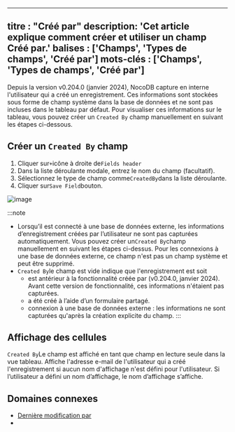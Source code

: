 ***

titre : "Créé par"
description: 'Cet article explique comment créer et utiliser un champ Créé par.'
balises : \['Champs', 'Types de champs', 'Créé par']
mots-clés : \['Champs', 'Types de champs', 'Créé par']
------------------------------------------------------

Depuis la version v0.204.0 (janvier 2024), NocoDB capture en interne l'utilisateur qui a créé un enregistrement. Ces informations sont stockées sous forme de champ système dans la base de données et ne sont pas incluses dans le tableau par défaut. Pour visualiser ces informations sur le tableau, vous pouvez créer un `Created By` champ manuellement en suivant les étapes ci-dessous.

## Créer un `Created By` champ

1. Cliquer sur`+`icône à droite de`Fields header`
2. Dans la liste déroulante modale, entrez le nom du champ (facultatif).
3. Sélectionnez le type de champ comme`CreatedBy`dans la liste déroulante.
4. Cliquer sur`Save Field`bouton.

![image](/img/v2/fields/types/created-by.png)

:::note

* Lorsqu’il est connecté à une base de données externe, les informations d’enregistrement créées par l’utilisateur ne sont pas capturées automatiquement. Vous pouvez créer un`Created By`champ manuellement en suivant les étapes ci-dessus. Pour les connexions à une base de données externe, ce champ n'est pas un champ système et peut être supprimé.
* `Created By`le champ est vide indique que l'enregistrement est soit
  * est antérieur à la fonctionnalité créée par (v0.204.0, janvier 2024). Avant cette version de fonctionnalité, ces informations n'étaient pas capturées.
  * a été créé à l’aide d’un formulaire partagé.
  * connexion à une base de données externe : les informations ne sont capturées qu'après la création explicite du champ.
    :::

## Affichage des cellules

`Created By`Le champ est affiché en tant que champ en lecture seule dans la vue tableau. Affiche l'adresse e-mail de l'utilisateur qui a créé l'enregistrement si aucun nom d'affichage n'est défini pour l'utilisateur. Si l’utilisateur a défini un nom d’affichage, le nom d’affichage s’affiche.

## Domaines connexes

* [Dernière modification par](030.last-modified-by.md)
* 
